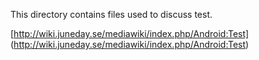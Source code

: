 This directory contains files used to discuss test.

[http://wiki.juneday.se/mediawiki/index.php/Android:Test] (http://wiki.juneday.se/mediawiki/index.php/Android:Test)

